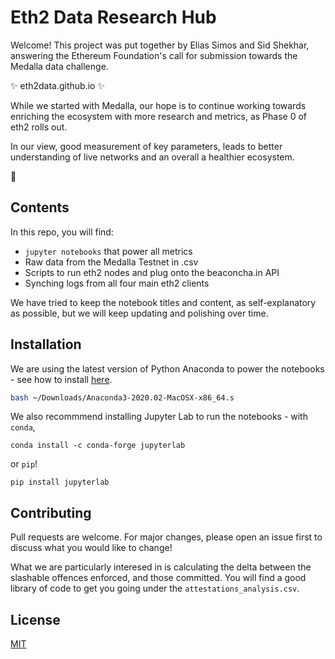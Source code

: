 # Eth2 Data Research Hub

Welcome! This project was put together by Elias Simos and Sid Shekhar, answering the Ethereum Foundation's call for submission towards the Medalla data challenge.

:sparkles: eth2data.github.io :sparkles: 

While we started with Medalla, our hope is to continue working towards enriching the ecosystem with more research and metrics, as Phase 0 of eth2 rolls out.

In our view, good measurement of key parameters, leads to better understanding of live networks and an overall a healthier ecosystem. 

:seedling:

## Contents
In this repo, you will find:
- `jupyter notebooks` that power all metrics
- Raw data from the Medalla Testnet in .csv
- Scripts to run eth2 nodes and plug onto the beaconcha.in API
- Synching  logs from all four  main eth2 clients

We have tried to keep the notebook titles and content, as self-explanatory as possible, but we will keep updating and polishing over time.

## Installation

We are using the latest version of Python Anaconda to power the notebooks - see how to install [here](https://docs.anaconda.com/). 
```bash
bash ~/Downloads/Anaconda3-2020.02-MacOSX-x86_64.s
```
We also recommmend installing Jupyter Lab to run the notebooks - with `conda`,

```conda
conda install -c conda-forge jupyterlab
```

or `pip`!
```pip
pip install jupyterlab
```

## Contributing
Pull requests are welcome. For major changes, please open an issue first to discuss what you would like to change!

What we are particularly interesed in is calculating the delta between the slashable offences enforced, and those committed. You will find a good library of code to get you going under the `attestations_analysis.csv`.

## License
[MIT](https://choosealicense.com/licenses/mit/)